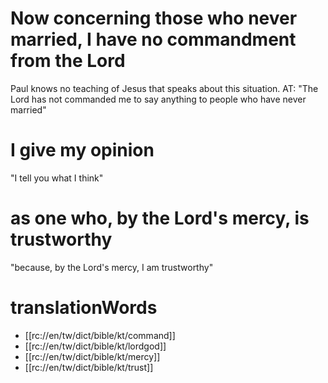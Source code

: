 # Now concerning those who never married, I have no commandment from the Lord

Paul knows no teaching of Jesus that speaks about this situation. AT: "The Lord has not commanded me to say anything to people who have never married"

# I give my opinion

"I tell you what I think"

# as one who, by the Lord's mercy, is trustworthy

"because, by the Lord's mercy, I am trustworthy"

# translationWords

* [[rc://en/tw/dict/bible/kt/command]]
* [[rc://en/tw/dict/bible/kt/lordgod]]
* [[rc://en/tw/dict/bible/kt/mercy]]
* [[rc://en/tw/dict/bible/kt/trust]]
